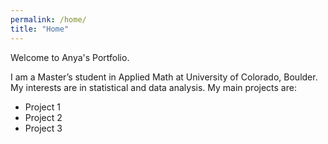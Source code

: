 ```yaml
---
permalink: /home/
title: "Home"
---
```


Welcome to Anya's Portfolio.

I am a Master’s student in Applied Math at University of Colorado, Boulder. My interests are in statistical and data analysis. My main projects are:
- Project 1
- Project 2
- Project 3
